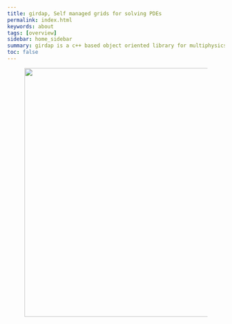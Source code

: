 ```yaml
---
title: girdap, Self managed grids for solving PDEs
permalink: index.html
keywords: about
tags: [overview]
sidebar: home_sidebar
summary: girdap is a c++ based object oriented library for multiphysics simulations on self-managed grids 
toc: false
---
```


<figure align="center" style="1px solid #ddd">
<img class="docimage" width="833" height="576" src="{{site.baseurl}}/images/highlight.png" alt="" usemap="#Map" />
<map name="Map">
    <area alt="Highly Customizable" title="flexible" href="flexible.html" shape="rect" coords="455,57,778,177" />
    <area alt="Anisotropic grid refinement" title="accurate" href="adaptive.html" shape="rect" coords="530,234,827,353" />
    <area alt="Easy manage - object oriented" title="readable" href="object oriented" shape="rect" coords="460,385,790,520" />
    <area alt="girdap" title="girdap" href="index.html" shape="rect" coords="0,0,200,180" />
</map>
</figure>

<script src="{{site.baseurl}}/js/jquery.rwdImageMaps.min.js"></script>
<script>
$(document).ready(function(e) {
	$('img[usemap]').rwdImageMaps();
	
	$('area').on('click', function() {
		alert($(this).attr('alt') + ' clicked');
	});
});
</script>



